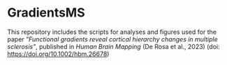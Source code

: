 # GradientsMS

This repository includes the scripts for analyses and figures used for the paper *"Functional gradients reveal cortical hierarchy changes in multiple sclerosis"*, published in *Human Brain Mapping* (De Rosa et al., 2023) (doi: https://doi.org/10.1002/hbm.26678)
